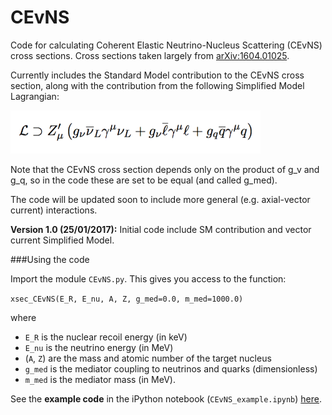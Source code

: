 # CEvNS
Code for calculating Coherent Elastic Neutrino-Nucleus Scattering (CEvNS) cross sections. Cross sections taken largely from [arXiv:1604.01025](https://arxiv.org/abs/1604.01025).

Currently includes the Standard Model contribution to the CEvNS cross section, along with the contribution from the following Simplified Model Lagrangian:

<img src="/L1.png" width="400">

Note that the CEvNS cross section depends only on the product of g_v and g_q, so in the code these are set to be equal (and called g_med).

The code will be updated soon to include more general (e.g. axial-vector current) interactions.

**Version 1.0 (25/01/2017):** Initial code include SM contribution and vector current Simplified Model.

###Using the code

Import the module `CEvNS.py`. This gives you access to the function:

`xsec_CEvNS(E_R, E_nu, A, Z, g_med=0.0, m_med=1000.0)`

where 
- `E_R` is the nuclear recoil energy (in keV)
- `E_nu` is the neutrino energy (in MeV)
- (`A`, `Z`) are the mass and atomic number of the target nucleus
- `g_med` is the mediator coupling to neutrinos and quarks (dimensionless)
- `m_med` is the mediator mass (in MeV).

See the **example code** in the iPython notebook (`CEvNS_example.ipynb`) [here](https://nbviewer.jupyter.org/github/bradkav/CEvNS/blob/master/CEvNS_example.ipynb).
